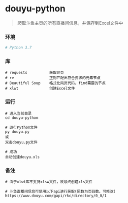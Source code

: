 # douyu-python

> 爬取斗鱼主页的所有直播间信息，并保存到Excel文件中

### 环境

``` BASH
# Python 3.7
```

### 库

```
# requests			获取网页
# re				正则匹配出符合要求的元素节点
# Beautiful Soup	格式化网页代码，find需要的节点
# xlwt				创建Excel文件
```

### 运行

```
# 进入当前目录
cd douyu-python

# 运行Python文件
py douyu.py
或
双击douyu.py文件

# 成功
自动创建douyu.xls
```

### 备注

```
# 由于xlwt库不支持xlsw文件，故最终创建xls文件

# 斗鱼直播间信息可使用以下api进行获取(尾数为页码数，可修改)
https://www.douyu.com/gapi/rkc/directory/0_0/1
```

